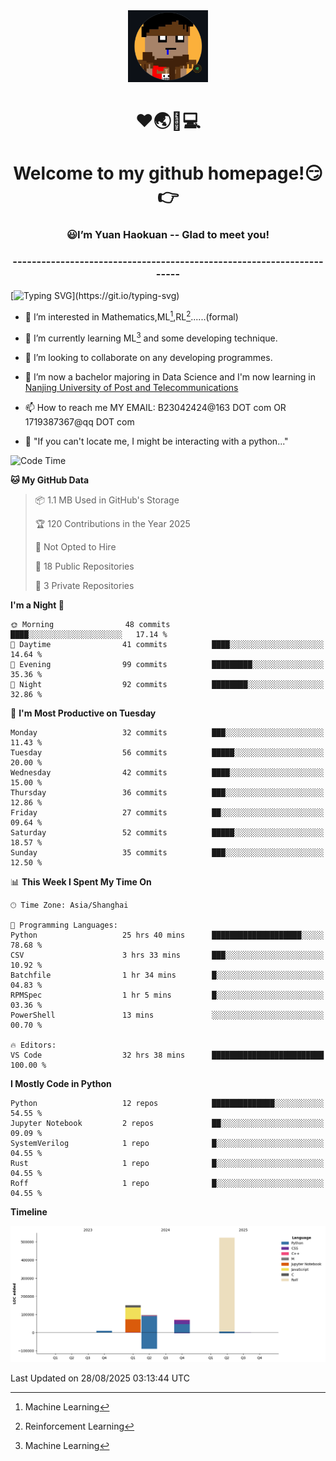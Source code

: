 <div align=center>
  <img width=128 src="image/figure.png">
</div>
<h1 align="center">❤🌏🚩💻</h1>
<h1 align="center">Welcome to my github homepage!😏👉</h1>
<h3 align="center" >😃I’m Yuan Haokuan -- Glad to meet you!</h3>
<h3 align="center" >----------------------------------------------------------------------</h3>

  [![Typing SVG](https://readme-typing-svg.herokuapp.com?font=Fira+Code&pause=1000&random=false&width=450&lines=Here's+my+personal+infomation:)](https://git.io/typing-svg)

- 👀 I’m interested in Mathematics,ML[^1],RL[^2]......(formal)
  
- 🌱 I’m currently learning ML[^1] and some developing technique.
  
- 💞️ I’m looking to collaborate on any developing programmes.
  
- 🍉 I’m now a bachelor majoring in Data Science and I'm now learning in [Nanjing University of Post and Telecommunications](https://www.njupt.edu.cn/main.psp)
  
- 📫 How to reach me MY EMAIL: B23042424@163 DOT com OR 1719387367@qq DOT com

- 🐍 "If you can't locate me, I might be interacting with a python..."

<!--START_SECTION:waka-->
![Code Time](http://img.shields.io/badge/Code%20Time-413%20hrs%2025%20mins-blue)

**🐱 My GitHub Data** 

> 📦 1.1 MB Used in GitHub's Storage 
 > 
> 🏆 120 Contributions in the Year 2025
 > 
> 🚫 Not Opted to Hire
 > 
> 📜 18 Public Repositories 
 > 
> 🔑 3 Private Repositories 
 > 
**I'm a Night 🦉** 

```text
🌞 Morning                48 commits          ████░░░░░░░░░░░░░░░░░░░░░   17.14 % 
🌆 Daytime                41 commits          ████░░░░░░░░░░░░░░░░░░░░░   14.64 % 
🌃 Evening                99 commits          █████████░░░░░░░░░░░░░░░░   35.36 % 
🌙 Night                  92 commits          ████████░░░░░░░░░░░░░░░░░   32.86 % 
```
📅 **I'm Most Productive on Tuesday** 

```text
Monday                   32 commits          ███░░░░░░░░░░░░░░░░░░░░░░   11.43 % 
Tuesday                  56 commits          █████░░░░░░░░░░░░░░░░░░░░   20.00 % 
Wednesday                42 commits          ████░░░░░░░░░░░░░░░░░░░░░   15.00 % 
Thursday                 36 commits          ███░░░░░░░░░░░░░░░░░░░░░░   12.86 % 
Friday                   27 commits          ██░░░░░░░░░░░░░░░░░░░░░░░   09.64 % 
Saturday                 52 commits          █████░░░░░░░░░░░░░░░░░░░░   18.57 % 
Sunday                   35 commits          ███░░░░░░░░░░░░░░░░░░░░░░   12.50 % 
```


📊 **This Week I Spent My Time On** 

```text
🕑︎ Time Zone: Asia/Shanghai

💬 Programming Languages: 
Python                   25 hrs 40 mins      ████████████████████░░░░░   78.68 % 
CSV                      3 hrs 33 mins       ███░░░░░░░░░░░░░░░░░░░░░░   10.92 % 
Batchfile                1 hr 34 mins        █░░░░░░░░░░░░░░░░░░░░░░░░   04.83 % 
RPMSpec                  1 hr 5 mins         █░░░░░░░░░░░░░░░░░░░░░░░░   03.36 % 
PowerShell               13 mins             ░░░░░░░░░░░░░░░░░░░░░░░░░   00.70 % 

🔥 Editors: 
VS Code                  32 hrs 38 mins      █████████████████████████   100.00 % 
```

**I Mostly Code in Python** 

```text
Python                   12 repos            ██████████████░░░░░░░░░░░   54.55 % 
Jupyter Notebook         2 repos             ██░░░░░░░░░░░░░░░░░░░░░░░   09.09 % 
SystemVerilog            1 repo              █░░░░░░░░░░░░░░░░░░░░░░░░   04.55 % 
Rust                     1 repo              █░░░░░░░░░░░░░░░░░░░░░░░░   04.55 % 
Roff                     1 repo              █░░░░░░░░░░░░░░░░░░░░░░░░   04.55 % 
```



**Timeline**

![Lines of Code chart](https://raw.githubusercontent.com/WilbertYuan/WilbertYuan/main/assets/bar_graph.png)


 Last Updated on 28/08/2025 03:13:44 UTC
<!--END_SECTION:waka-->

<!---
WilbertYuan/WilbertYuan is a ✨ special ✨ repository because its `README.md` (this file) appears on your GitHub profile.
You can click the Preview link to take a look at your changes.
--->
[^1]:Machine Learning
[^2]:Reinforcement Learning
